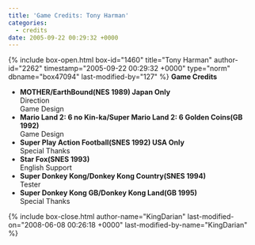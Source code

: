 ```yaml
---
title: 'Game Credits: Tony Harman'
categories:
  - credits
date: 2005-09-22 00:29:32 +0000
---
```

{% include box-open.html box-id="1460" title="Tony Harman" author-id="2262" timestamp="2005-09-22 00:29:32 +0000" type="norm" dbname="box47094" last-modified-by="127" %}
<b>Game Credits</b>
 <UL>
    <LI><b>MOTHER/EarthBound(NES 1989) Japan Only</b><BR />
    Direction<BR />
    Game Design</LI>
    <LI><b>Mario Land 2: 6 no Kin-ka/Super Mario Land 2: 6 Golden Coins(GB 1992)</b><BR />
    Game Design</LI>
    <LI><b>Super Play Action Football(SNES 1992) USA Only</b><BR />
    Special Thanks</LI>
    <LI><b>Star Fox(SNES 1993)</b><BR />
    English Support</LI>
    <LI><b>Super Donkey Kong/Donkey Kong Country(SNES 1994)</b><BR />
    Tester</LI>
    <LI><b>Super Donkey Kong GB/Donkey Kong Land(GB 1995)</b><BR />
    Special Thanks</LI>
 </UL>





{% include box-close.html author-name="KingDarian" last-modified-on="2008-06-08 00:26:18 +0000" last-modified-by-name="KingDarian" %}
